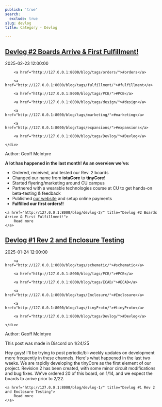 ```yaml
---
publish: 'true'
search:
  exclude: true
slug: devlog
title: Category - Devlog

---
```


<!--
  ~ MIT License
  ~
  ~ Copyright (c) 2023-2025 Maciej 'maQ' Kusz <maciej.kusz@gmail.com>
  ~
  ~ Permission is hereby granted, free of charge, to any person obtaining a copy
  ~ of this software and associated documentation files (the "Software"), to deal
  ~ in the Software without restriction, including without limitation the rights
  ~ to use, copy, modify, merge, publish, distribute, sublicense, and/or sell
  ~ copies of the Software, and to permit persons to whom the Software is
  ~ furnished to do so, subject to the following conditions:
  ~
  ~ The above copyright notice and this permission notice shall be included in all
  ~ copies or substantial portions of the Software.
  ~
  ~ THE SOFTWARE IS PROVIDED "AS IS", WITHOUT WARRANTY OF ANY KIND, EXPRESS OR
  ~ IMPLIED, INCLUDING BUT NOT LIMITED TO THE WARRANTIES OF MERCHANTABILITY,
  ~ FITNESS FOR A PARTICULAR PURPOSE AND NONINFRINGEMENT. IN NO EVENT SHALL THE
  ~ AUTHORS OR COPYRIGHT HOLDERS BE LIABLE FOR ANY CLAIM, DAMAGES OR OTHER
  ~ LIABILITY, WHETHER IN AN ACTION OF CONTRACT, TORT OR OTHERWISE, ARISING FROM,
  ~ OUT OF OR IN CONNECTION WITH THE SOFTWARE OR THE USE OR OTHER DEALINGS IN THE
  ~ SOFTWARE.
  -->


## [Devlog #2 Boards Arrive & First Fulfillment!](http://127.0.0.1:8000/blog/devlog-2/)

<!--suppress LongLine -->
<div class="post-extra">
    <div class="col">
        <p class="post-date">2025-02-23 12:00:00</p>
    </div>
    <div class="col">
    
        <a href="http://127.0.0.1:8000/blog/tags/orders/">#orders</a>
    
        <a href="http://127.0.0.1:8000/blog/tags/fulfillment/">#fulfillment</a>
    
        <a href="http://127.0.0.1:8000/blog/tags/PCB/">#PCB</a>
    
        <a href="http://127.0.0.1:8000/blog/tags/design/">#design</a>
    
        <a href="http://127.0.0.1:8000/blog/tags/marketing/">#marketing</a>
    
        <a href="http://127.0.0.1:8000/blog/tags/expansions/">#expansions</a>
    
        <a href="http://127.0.0.1:8000/blog/tags/Devlog/">#Devlog</a>
    
    </div>
</div>

Author: Geoff McIntyre

**A lot has happened in the last month! As an overview we've:**

- Ordered, received, and tested our Rev. 2 boards
- Changed our name from **iotaCore** to **tinyCore**!
- Started flyering/marketing around CU campus
- Partnered with a wearable technologies course at CU to get hands-on beta-testing & feedback
- Published [our website](http://mr.industries) and setup online payments
- **Fulfilled our first orders!!**




<div class="post-link">

    <a href="http://127.0.0.1:8000/blog/devlog-2/" title="Devlog #2 Boards Arrive & First Fulfillment!">
        Read more
    </a>

</div>


## [Devlog #1 Rev 2 and Enclosure Testing](http://127.0.0.1:8000/blog/devlog-1/)

<!--suppress LongLine -->
<div class="post-extra">
    <div class="col">
        <p class="post-date">2025-01-24 12:00:00</p>
    </div>
    <div class="col">
    
        <a href="http://127.0.0.1:8000/blog/tags/schematic/">#schematic</a>
    
        <a href="http://127.0.0.1:8000/blog/tags/PCB/">#PCB</a>
    
        <a href="http://127.0.0.1:8000/blog/tags/ECAD/">#ECAD</a>
    
        <a href="http://127.0.0.1:8000/blog/tags/Enclosure/">#Enclosure</a>
    
        <a href="http://127.0.0.1:8000/blog/tags/tinyProto/">#tinyProto</a>
    
        <a href="http://127.0.0.1:8000/blog/tags/Devlog/">#Devlog</a>
    
    </div>
</div>

Author: Geoff McIntyre

<aside>
This post was made in Discord on 1/24/25
</aside>

Hey guys! I'll be trying to post periodic/bi-weekly updates on development more frequently in these channels. Here's what happened in the last two weeks.
We are rapidly developing the tinyCore as the first element of our project. Revision 2 has been created, with some minor circuit modifications and bug fixes. We've ordered 20 of this board, on 1/14, and we expect the boards to arrive prior to 2/22.




<div class="post-link">

    <a href="http://127.0.0.1:8000/blog/devlog-1/" title="Devlog #1 Rev 2 and Enclosure Testing">
        Read more
    </a>

</div>

